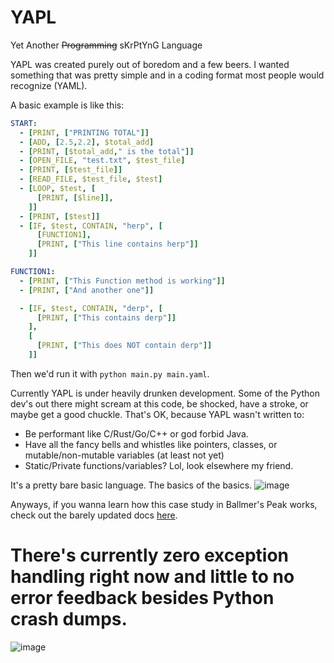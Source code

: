 # YAPL
Yet Another ~~Programming~~ sKrPtYnG Language

YAPL was created purely out of boredom and a few beers. I wanted something that was pretty simple and in a coding format most people would recognize (YAML).

A basic example is like this:
```yaml
START:
  - [PRINT, ["PRINTING TOTAL"]]
  - [ADD, [2.5,2.2], $total_add]
  - [PRINT, [$total_add," is the total"]]
  - [OPEN_FILE, "test.txt", $test_file]
  - [PRINT, [$test_file]]
  - [READ_FILE, $test_file, $test]
  - [LOOP, $test, [
      [PRINT, [$line]],
    ]]
  - [PRINT, [$test]]
  - [IF, $test, CONTAIN, "herp", [
      [FUNCTION1],
      [PRINT, ["This line contains herp"]]
    ]]

FUNCTION1:
  - [PRINT, ["This Function method is working"]]
  - [PRINT, ["And another one"]]

  - [IF, $test, CONTAIN, "derp", [
      [PRINT, ["This contains derp"]]
    ],
    [
      [PRINT, ["This does NOT contain derp"]]
    ]]
```

Then we'd run it with `python main.py main.yaml`. 

Currently YAPL is under heavily drunken development. Some of the Python dev's out there might scream at this code, be shocked, have a stroke, or maybe get a good chuckle. That's OK, because YAPL wasn't written to:

* Be performant like C/Rust/Go/C++ or god forbid Java.
* Have all the fancy bells and whistles like pointers, classes, or mutable/non-mutable variables (at least not yet)
* Static/Private functions/variables? Lol, look elsewhere my friend.

It's a pretty bare basic language. The basics of the basics.
![image](https://github.com/Beheadedstraw/YAPL/assets/5951719/4ea36513-d4b3-4d00-ba1f-6ec72ffdf8f9)


Anyways, if you wanna learn how this case study in Ballmer's Peak works, check out the barely updated docs [here](https://github.com/Beheadedstraw/YAPL/wiki).

# There's currently zero exception handling right now and little to no error feedback besides Python crash dumps.
![image](https://github.com/Beheadedstraw/YAPL/assets/5951719/64fec37c-4ccc-440a-b1d5-f0f92c416f1d)


